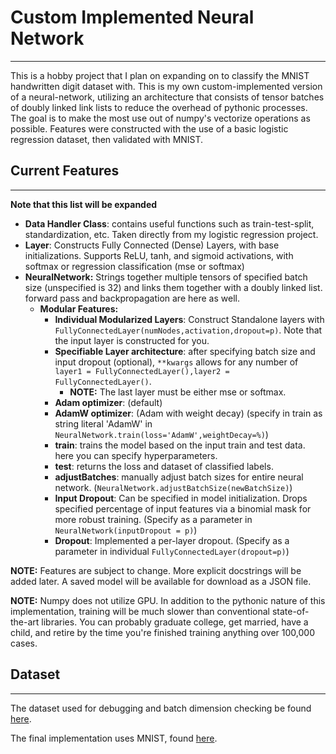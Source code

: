 # Custom Implemented Neural Network
---
This is a hobby project that I plan on expanding on to classify the MNIST handwritten digit dataset with. This is my own custom-implemented version of a neural-network, utilizing an architecture that consists of tensor batches of doubly linked link lists to reduce the overhead of pythonic processes. The goal is to make the most use out of numpy's vectorize operations as possible. Features were constructed with the use of a basic logistic regression dataset, then validated with MNIST. 

## Current Features
---
**Note that this list will be expanded**

  - **Data Handler Class**: contains useful functions such as train-test-split, standardization, etc. Taken directly from my logistic regression project.
  - **Layer**: Constructs Fully Connected (Dense) Layers, with base initializations. Supports ReLU, tanh, and sigmoid activations, with softmax or regression classification (mse or softmax)
  - **NeuralNetwork:** Strings together multiple tensors of specified batch size (unspecified is 32) and links them together with a doubly linked list. forward pass and backpropagation are here as well.
    - **Modular Features:** 
      - **Individual Modularized Layers**: Construct Standalone layers with ```FullyConnectedLayer(numNodes,activation,dropout=p)```. Note that the input layer is constructed for you.
      - **Specifiable Layer architecture**: after specifying batch size and input dropout (optional), ```**kwargs``` allows for any number of ```layer1 = FullyConnectedLayer(),layer2 = FullyConnectedLayer()```.   
        - **NOTE:** The last layer must be either mse or softmax.
      - **Adam optimizer**: (default)
      - **AdamW optimizer**: (Adam with weight decay) (specify in train as string literal 'AdamW' in ```NeuralNetwork.train(loss='AdamW',weightDecay=%)```)
      - **train**: trains the model based on the input train and test data. here you can specify hyperparameters.
      - **test**: returns the loss and dataset of classified labels.
      - **adjustBatches**: manually adjust batch sizes for entire neural network. (```NeuralNetwork.adjustBatchSize(newBatchSize)```)
      - **Input Dropout**: Can be specified in model initialization. Drops specified percentage of input features via a binomial mask for more robust training. (Specify as a parameter in ```NeuralNetwork(inputDropout = p)```)
      - **Dropout**: Implemented a per-layer dropout. (Specify as a parameter in individual ```FullyConnectedLayer(dropout=p)```)


**NOTE:** Features are subject to change. More explicit docstrings will be added later. A saved model will be available for download as a JSON file.

**NOTE:** Numpy does not utilize GPU. In addition to the pythonic nature of this implementation, training will be much slower than conventional state-of-the-art libraries. You can probably graduate college, get married, have a child, and retire by the time you're finished training anything over 100,000 cases.
## Dataset
---
The dataset used for debugging and batch dimension checking be found [here](https://www.kaggle.com/datasets/marshuu/breast-cancer).

The final implementation uses MNIST, found [here](http://yann.lecun.com/exdb/mnist/).
